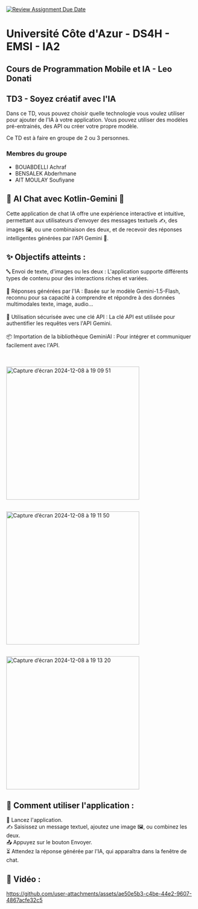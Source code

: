 [![Review Assignment Due Date](https://classroom.github.com/assets/deadline-readme-button-22041afd0340ce965d47ae6ef1cefeee28c7c493a6346c4f15d667ab976d596c.svg)](https://classroom.github.com/a/rI4ZjfEn)
# Université Côte d'Azur - DS4H - EMSI - IA2
## Cours de Programmation Mobile et IA - Leo Donati
## TD3 - Soyez créatif avec l'IA

Dans ce TD, vous pouvez choisir quelle technologie vous voulez utiliser pour ajouter de l'IA à votre application. Vous pouvez utiliser des modèles pré-entrainés, des API ou créer votre propre modèle.

Ce TD est à faire en groupe de 2 ou 3 personnes.

### Membres du groupe
- BOUABDELLI Achraf
- BENSALEK Abderhmane
- AIT MOULAY Soufiyane

## 🚀 AI Chat avec Kotlin-Gemini 🌌
Cette application de chat IA offre une expérience interactive et intuitive, permettant aux utilisateurs d'envoyer des messages textuels ✍️, des images 🖼️, ou une combinaison des deux, et de recevoir des réponses intelligentes générées par l'API Gemini 🤖.

## ✨ Objectifs atteints :
<bold>🔤 Envoi de texte, d'images ou les deux :<bold> L'application supporte différents types de contenu pour des interactions riches et variées. <br> <br>
<bold>🤖 Réponses générées par l'IA :<bold> Basée sur le modèle Gemini-1.5-Flash, reconnu pour sa capacité à comprendre et répondre à des données multimodales texte, image, audio... <br><br>
<bold>🔑 Utilisation sécurisée avec une clé API :<bold> La clé API est utilisée pour authentifier les requêtes vers l'API Gemini.<br><br>
<bold>📦 Importation de la bibliothèque GeminiAI :<bold> Pour intégrer et communiquer facilement avec l'API. <br><br>

<br><img width="352" alt="Capture d’écran 2024-12-08 à 19 09 51" src="https://github.com/user-attachments/assets/73a62f34-34a7-4fd2-b13e-6883b064e180"><br>

<br><img width="352" alt="Capture d’écran 2024-12-08 à 19 11 50" src="https://github.com/user-attachments/assets/78bd19bb-4483-4503-ac1f-0475726f4eb3"><br>

<br><img width="352" alt="Capture d’écran 2024-12-08 à 19 13 20" src="https://github.com/user-attachments/assets/b9cc7a32-1c04-4a16-bc8e-081f65b4ebb5"><br>

## 🚦 Comment utiliser l'application :

📱 Lancez l'application. <br>
✍️ Saisissez un message textuel, ajoutez une image 🖼️, ou combinez les deux.<br>
📤 Appuyez sur le bouton Envoyer.<br>
⏳ Attendez la réponse générée par l'IA, qui apparaîtra dans la fenêtre de chat.<br>

## 🎥 Vidéo : 

https://github.com/user-attachments/assets/ae50e5b3-c4be-44e2-9607-4867acfe32c5





